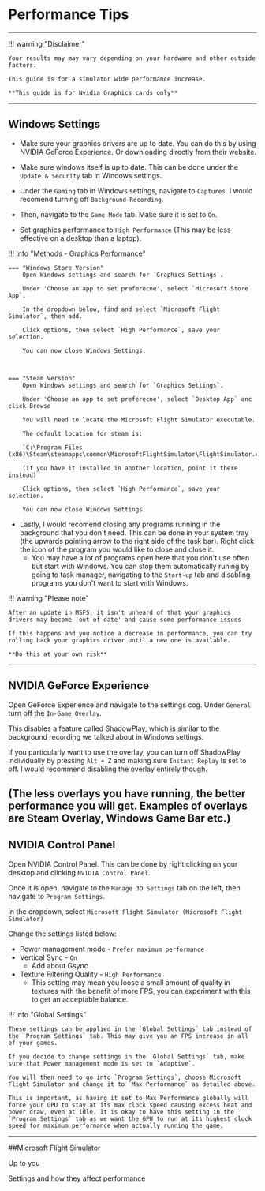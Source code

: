 # Performance Tips
---

!!! warning "Disclaimer"

    Your results may may vary depending on your hardware and other outside factors.

    This guide is for a simulator wide performance increase.

    **This guide is for Nvidia Graphics cards only**
---

## Windows Settings

- Make sure your graphics drivers are up to date. You can do this by using NVIDIA GeForce Experience. Or downloading directly from their website.

- Make sure windows itself is up to date. This can be done under the `Update & Security` tab in Windows settings.

- Under the `Gaming` tab in Windows settings, navigate to `Captures`. I would recomend turning off `Background Recording`.

- Then, navigate to the `Game Mode` tab. Make sure it is set to `On`.

- Set graphics performance to `High Performance` (This may be less effective on a desktop than a laptop).

!!! info "Methods - Graphics Performance"

    === "Windows Store Version"
        Open Windows settings and search for `Graphics Settings`.

        Under 'Choose an app to set preferecne', select `Microsoft Store App`. 

        In the dropdown below, find and select `Microsoft Flight Simulator`, then add.

        Click options, then select `High Performance`, save your selection.

        You can now close Windows Settings.
        


    === "Steam Version"
        Open Windows settings and search for `Graphics Settings`.

        Under 'Choose an app to set preferecne', select `Desktop App` anc click Browse

        You will need to locate the Microsoft Flight Simulator executable.

        The default location for steam is:

        `C:\Program Files (x86)\Steam\steamapps\common\MicrosoftFlightSimulator\FlightSimulator.exe`

        (If you have it installed in another location, point it there instead)

        Click options, then select `High Performance`, save your selection.

        You can now close Windows Settings.

- Lastly, I would recomend closing any programs running in the background that you don't need. This can be done in your system tray (the upwards pointing arrow to the right side of the task bar). Right click the icon of the program you would like to close and close it. 
    - You may have a lot of programs open here that you don't use often but start with Windows. You can stop them automatically runing by going to task manager, navigating to the `Start-up` tab and disabling programs you don't want to start with Windows.


!!! warning "Please note"

    After an update in MSFS, it isn't unheard of that your graphics drivers may become 'out of date' and cause some performance issues

    If this happens and you notice a decrease in performance, you can try rolling back your graphics driver until a new one is available.

    **Do this at your own risk**
---

## NVIDIA GeForce Experience

Open GeForce Experience and navigate to the settings cog. Under `General` turn off the `In-Game Overlay`.

This disables a feature called ShadowPlay, which is similar to the background recording we talked about in Windows settings.

If you particularly want to use the overlay, you can turn off ShadowPlay individually by pressing `Alt + Z` and making sure `Instant Replay` Is set to off. I would recommend disabling the overlay entirely though.

(The less overlays you have running, the better performance you will get. Examples of overlays are Steam Overlay, Windows Game Bar etc.)
---

## NVIDIA Control Panel

Open NVIDIA Control Panel. This can be done by right clicking on your desktop and clicking `NVIDIA Control Panel`.

Once it is open, navigate to the `Manage 3D Settings` tab on the left, then navigate to `Program Settings`.

In the dropdown, select `Microsoft Flight Simulator (Microsoft Flight Simulator)`

Change the settings listed below:

- Power management mode - `Prefer maximum performance`
- Vertical Sync - `On`
    - Add about Gsync
- Texture Filtering Quality - `High Performance`
    - This setting may mean you loose a small amount of quality in textures with the benefit of more FPS, you can experiment with this to get an acceptable balance.

!!! info "Global Settings"

    These settings can be applied in the `Global Settings` tab instead of the `Program Settings` tab. This may give you an FPS increase in all of your games.

    If you decide to change settings in the `Global Settings` tab, make sure that Power management mode is set to `Adaptive`.

    You will then need to go into `Program Settings`, choose Microsoft Flight Simulator and change it to `Max Performance` as detailed above.

    This is important, as having it set to Max Performance globally will force your GPU to stay at its max clock speed causing excess heat and power draw, even at idle. It is okay to have this setting in the `Program Settings` tab as we want the GPU to run at its highest clock speed for maximum performance when actually running the game.

---

##Microsoft Flight Simulator

Up to you 

Settings and how they affect performance